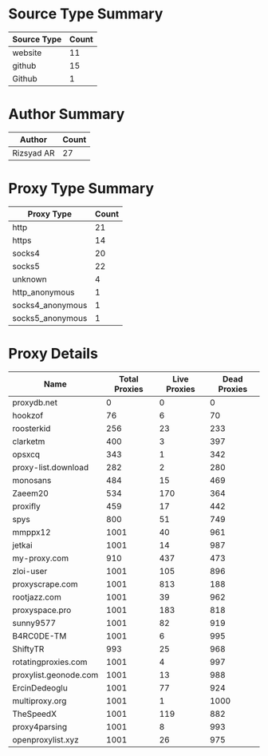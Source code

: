 # Source Type Summary

| Source Type | Count |
|-------------|-------|
| website | 11 |
| github | 15 |
| Github | 1 |


# Author Summary

| Author | Count |
|--------|-------|
| Rizsyad AR | 27 |


# Proxy Type Summary

| Proxy Type | Count |
|------------|-------|
| http | 21 |
| https | 14 |
| socks4 | 20 |
| socks5 | 22 |
| unknown | 4 |
| http_anonymous | 1 |
| socks4_anonymous | 1 |
| socks5_anonymous | 1 |


# Proxy Details

| Name | Total Proxies | Live Proxies | Dead Proxies |
|------|---------------|--------------|---------------|
| proxydb.net | 0 | 0 | 0 |
| hookzof | 76 | 6 | 70 |
| roosterkid | 256 | 23 | 233 |
| clarketm | 400 | 3 | 397 |
| opsxcq | 343 | 1 | 342 |
| proxy-list.download | 282 | 2 | 280 |
| monosans | 484 | 15 | 469 |
| Zaeem20 | 534 | 170 | 364 |
| proxifly | 459 | 17 | 442 |
| spys | 800 | 51 | 749 |
| mmppx12 | 1001 | 40 | 961 |
| jetkai | 1001 | 14 | 987 |
| my-proxy.com | 910 | 437 | 473 |
| zloi-user | 1001 | 105 | 896 |
| proxyscrape.com | 1001 | 813 | 188 |
| rootjazz.com | 1001 | 39 | 962 |
| proxyspace.pro | 1001 | 183 | 818 |
| sunny9577 | 1001 | 82 | 919 |
| B4RC0DE-TM | 1001 | 6 | 995 |
| ShiftyTR | 993 | 25 | 968 |
| rotatingproxies.com | 1001 | 4 | 997 |
| proxylist.geonode.com | 1001 | 13 | 988 |
| ErcinDedeoglu | 1001 | 77 | 924 |
| multiproxy.org | 1001 | 1 | 1000 |
| TheSpeedX | 1001 | 119 | 882 |
| proxy4parsing | 1001 | 8 | 993 |
| openproxylist.xyz | 1001 | 26 | 975 |
